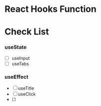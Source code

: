 # React Hooks Function

# Check List 

### useState
- [ ] useInput
- [ ] useTabs

### useEffect
- [ ] useTitle
- [ ] useClick
- [ ] 